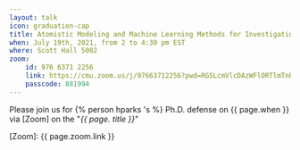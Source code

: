 ```yaml
---
layout: talk
icon: graduation-cap
title: Atomistic Modeling and Machine Learning Methods for Investigating Electrochemical Systems
when: July 19th, 2021, from 2 to 4:30 pm EST
where: Scott Hall 5002
zoom:
    id: 976 6371 2256
    link: https://cmu.zoom.us/j/97663712256?pwd=RG5LcmVlcDAzWFlORTlmTnBHbGpHUT09
    passcode: 881994
---
```



Please join us for {% person hparks 's %} Ph.D. defense on {{ page.when }} via [Zoom] on the "*{{ page. title }}*"

[Zoom]: {{ page.zoom.link }}
